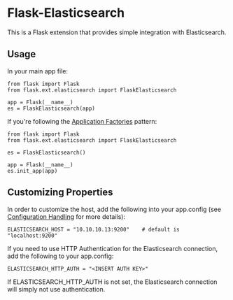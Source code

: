 # Flask-Elasticsearch

This is a Flask extension that provides simple integration with Elasticsearch.

## Usage

In your main app file:
```
from flask import Flask
from flask.ext.elasticsearch import FlaskElasticsearch

app = Flask(__name__)
es = FlaskElasticsearch(app)
```

If you're following the [Application Factories](http://flask.pocoo.org/docs/0.10/patterns/appfactories/) pattern:
```
from flask import Flask
from flask.ext.elasticsearch import FlaskElasticsearch

es = FlaskElasticsearch()

app = Flask(__name__)
es.init_app(app)
```


## Customizing Properties

In order to customize the host, add the following into your app.config (see [Configuration Handling](http://flask.pocoo.org/docs/0.10/config/) for more details):
```
ELASTICSEARCH_HOST = "10.10.10.13:9200"    # default is "localhost:9200"
```

If you need to use HTTP Authentication for the Elasticsearch connection, add the following to your app.config:
```
ELASTICSEARCH_HTTP_AUTH = "<INSERT AUTH KEY>"
```

If ELASTICSEARCH_HTTP_AUTH is not set, the Elasticsearch connection will simply not use authentication.
